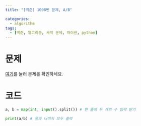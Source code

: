 ```yaml
---
title: "[백준] 1008번 문제, A/B"

categories:
  - algorithm
tags:
  - [백준, 알고리즘, 새싹 문제, 파이썬, python]
---
```


# 문제
[여기](https://www.acmicpc.net/problem/1008)를 눌러 문제를 확인하세요.
# 코드
```python
a, b = map(int, input().split()) # 한 줄에 두 개의 수 입력 받기

print(a/b) # 몫과 나머지 모두 출력
```